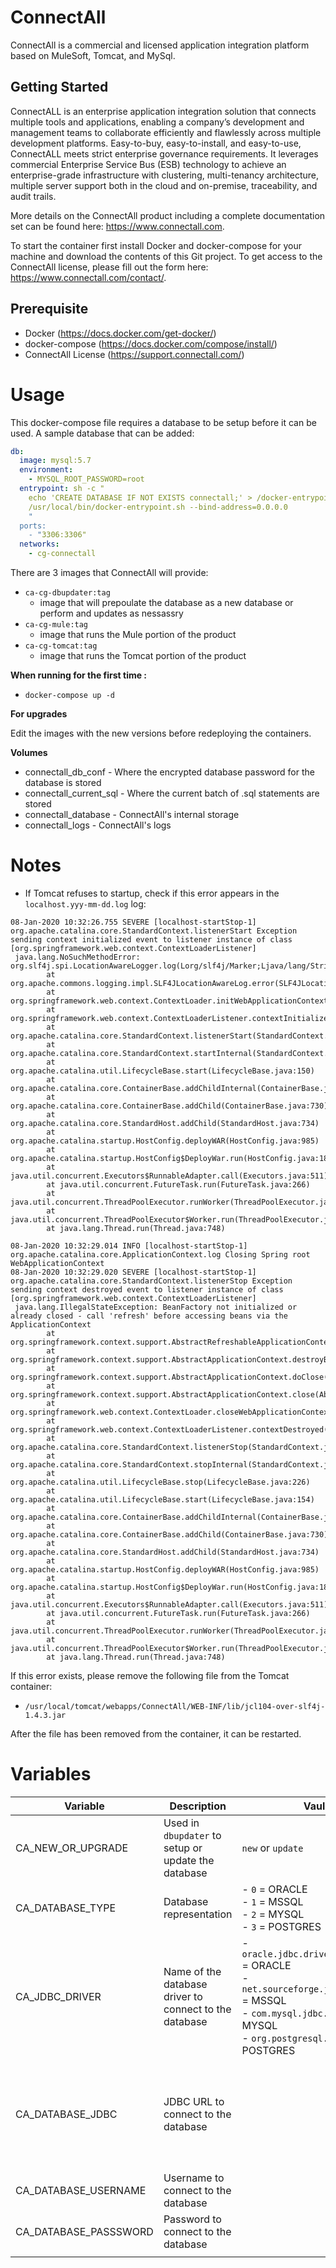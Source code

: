 # ConnectAll

ConnectAll is a commercial and licensed application integration platform based on MuleSoft, Tomcat, and MySql.

## Getting Started

ConnectALL is an enterprise application integration solution that connects multiple tools and applications, enabling a company’s development and management teams to collaborate efficiently and flawlessly across multiple development platforms. Easy-to-buy, easy-to-install, and easy-to-use, ConnectALL meets strict enterprise governance requirements. It leverages commercial Enterprise Service Bus (ESB) technology to achieve an enterprise-grade infrastructure with clustering, multi-tenancy architecture, multiple server support both in the cloud and on-premise, traceability, and audit trails.

More details on the ConnectAll product including a complete documentation set can be found here: https://www.connectall.com.

To start the container first install Docker and docker-compose for your machine and download the contents of this Git project. To get access to the ConnectAll license, please fill out the form here: https://www.connectall.com/contact/.

## Prerequisite

- Docker (https://docs.docker.com/get-docker/)
- docker-compose (https://docs.docker.com/compose/install/)
- ConnectAll License (https://support.connectall.com/)

# Usage

This docker-compose file requires a database to be setup before it can be used. A sample database that can be added:

```yaml
db:
  image: mysql:5.7
  environment:
    - MYSQL_ROOT_PASSWORD=root
  entrypoint: sh -c "
    echo 'CREATE DATABASE IF NOT EXISTS connectall;' > /docker-entrypoint-initdb.d/init.sql;
    /usr/local/bin/docker-entrypoint.sh --bind-address=0.0.0.0
    "
  ports:
    - "3306:3306"
  networks:
    - cg-connectall
```

There are 3 images that ConnectAll will provide:

- `ca-cg-dbupdater:tag`
  - image that will prepoulate the database as a new database or perform and updates as nessassry
- `ca-cg-mule:tag`
  - image that runs the Mule portion of the product
- `ca-cg-tomcat:tag`
  - image that runs the Tomcat portion of the product

**When running for the first time :**

- `docker-compose up -d`

**For upgrades**

Edit the images with the new versions before redeploying the containers.

**Volumes**

- connectall_db_conf - Where the encrypted database password for the database is stored
- connectall_current_sql - Where the current batch of .sql statements are stored
- connectall_database - ConnectAll's internal storage
- connectall_logs - ConnectAll's logs

# Notes

- If Tomcat refuses to startup, check if this error appears in the `localhost.yyy-mm-dd.log` log:

```log
08-Jan-2020 10:32:26.755 SEVERE [localhost-startStop-1] org.apache.catalina.core.StandardContext.listenerStart Exception sending context initialized event to listener instance of class [org.springframework.web.context.ContextLoaderListener]
 java.lang.NoSuchMethodError: org.slf4j.spi.LocationAwareLogger.log(Lorg/slf4j/Marker;Ljava/lang/String;ILjava/lang/String;Ljava/lang/Throwable;)V
        at org.apache.commons.logging.impl.SLF4JLocationAwareLog.error(SLF4JLocationAwareLog.java:173)
        at org.springframework.web.context.ContextLoader.initWebApplicationContext(ContextLoader.java:312)
        at org.springframework.web.context.ContextLoaderListener.contextInitialized(ContextLoaderListener.java:103)
        at org.apache.catalina.core.StandardContext.listenerStart(StandardContext.java:4792)
        at org.apache.catalina.core.StandardContext.startInternal(StandardContext.java:5256)
        at org.apache.catalina.util.LifecycleBase.start(LifecycleBase.java:150)
        at org.apache.catalina.core.ContainerBase.addChildInternal(ContainerBase.java:754)
        at org.apache.catalina.core.ContainerBase.addChild(ContainerBase.java:730)
        at org.apache.catalina.core.StandardHost.addChild(StandardHost.java:734)
        at org.apache.catalina.startup.HostConfig.deployWAR(HostConfig.java:985)
        at org.apache.catalina.startup.HostConfig$DeployWar.run(HostConfig.java:1857)
        at java.util.concurrent.Executors$RunnableAdapter.call(Executors.java:511)
        at java.util.concurrent.FutureTask.run(FutureTask.java:266)
        at java.util.concurrent.ThreadPoolExecutor.runWorker(ThreadPoolExecutor.java:1149)
        at java.util.concurrent.ThreadPoolExecutor$Worker.run(ThreadPoolExecutor.java:624)
        at java.lang.Thread.run(Thread.java:748)

08-Jan-2020 10:32:29.014 INFO [localhost-startStop-1] org.apache.catalina.core.ApplicationContext.log Closing Spring root WebApplicationContext
08-Jan-2020 10:32:29.020 SEVERE [localhost-startStop-1] org.apache.catalina.core.StandardContext.listenerStop Exception sending context destroyed event to listener instance of class [org.springframework.web.context.ContextLoaderListener]
 java.lang.IllegalStateException: BeanFactory not initialized or already closed - call 'refresh' before accessing beans via the ApplicationContext
        at org.springframework.context.support.AbstractRefreshableApplicationContext.getBeanFactory(AbstractRefreshableApplicationContext.java:177)
        at org.springframework.context.support.AbstractApplicationContext.destroyBeans(AbstractApplicationContext.java:1035)
        at org.springframework.context.support.AbstractApplicationContext.doClose(AbstractApplicationContext.java:1011)
        at org.springframework.context.support.AbstractApplicationContext.close(AbstractApplicationContext.java:961)
        at org.springframework.web.context.ContextLoader.closeWebApplicationContext(ContextLoader.java:516)
        at org.springframework.web.context.ContextLoaderListener.contextDestroyed(ContextLoaderListener.java:112)
        at org.apache.catalina.core.StandardContext.listenerStop(StandardContext.java:4839)
        at org.apache.catalina.core.StandardContext.stopInternal(StandardContext.java:5478)
        at org.apache.catalina.util.LifecycleBase.stop(LifecycleBase.java:226)
        at org.apache.catalina.util.LifecycleBase.start(LifecycleBase.java:154)
        at org.apache.catalina.core.ContainerBase.addChildInternal(ContainerBase.java:754)
        at org.apache.catalina.core.ContainerBase.addChild(ContainerBase.java:730)
        at org.apache.catalina.core.StandardHost.addChild(StandardHost.java:734)
        at org.apache.catalina.startup.HostConfig.deployWAR(HostConfig.java:985)
        at org.apache.catalina.startup.HostConfig$DeployWar.run(HostConfig.java:1857)
        at java.util.concurrent.Executors$RunnableAdapter.call(Executors.java:511)
        at java.util.concurrent.FutureTask.run(FutureTask.java:266)
        at java.util.concurrent.ThreadPoolExecutor.runWorker(ThreadPoolExecutor.java:1149)
        at java.util.concurrent.ThreadPoolExecutor$Worker.run(ThreadPoolExecutor.java:624)
        at java.lang.Thread.run(Thread.java:748)
```

If this error exists, please remove the following file from the Tomcat container:

- `/usr/local/tomcat/webapps/ConnectAll/WEB-INF/lib/jcl104-over-slf4j-1.4.3.jar`

After the file has been removed from the container, it can be restarted.

# Variables

| Variable              | Description                                            | Vaule(s)                                                                                                                                                                     | Example                                                                                                                                                                                                                                                                                              |
| --------------------- | ------------------------------------------------------ | ---------------------------------------------------------------------------------------------------------------------------------------------------------------------------- | ---------------------------------------------------------------------------------------------------------------------------------------------------------------------------------------------------------------------------------------------------------------------------------------------------- |
| CA_NEW_OR_UPGRADE     | Used in `dbupdater` to setup or update the database    | `new` or `update`                                                                                                                                                            |                                                                                                                                                                                                                                                                                                      |
| CA_DATABASE_TYPE      | Database representation                                | - `0` = ORACLE<br/>- `1` = MSSQL<br/>- `2` = MYSQL<br/>- `3` = POSTGRES                                                                                                      |                                                                                                                                                                                                                                                                                                      |
| CA_JDBC_DRIVER        | Name of the database driver to connect to the database | - `oracle.jdbc.driver.OracleDriver` = ORACLE<br/>- `net.sourceforge.jtds.jdbc.Driver` = MSSQL<br/>- `com.mysql.jdbc.Driver` = MYSQL<br/>- `org.postgresql.Driver` = POSTGRES |                                                                                                                                                                                                                                                                                                      |
| CA_DATABASE_JDBC      | JDBC URL to connect to the database                    |                                                                                                                                                                              | - `jdbc:oracle:thin:@db:1521/ORCL`= ORACLE<br/>- `"jdbc:sqlserver://db:1433;databaseName=connectall"` = MSSQL<br/>- `"jdbc:mysql://db:3306/connectall?useUnicode=true&characterEncoding=UTF-8&characterSetResults=UTF-8&useSSL=false"` = MYSQL<br/>- `"jdbc:postgresql://db:5432/jiradb"` = POSTGRES |
| CA_DATABASE_USERNAME  | Username to connect to the database                    |                                                                                                                                                                              |                                                                                                                                                                                                                                                                                                      |
| CA_DATABASE_PASSSWORD | Password to connect to the database                    |                                                                                                                                                                              |                                                                                                                                                                                                                                                                                                      |
|                       |                                                        |                                                                                                                                                                              |                                                                                                                                                                                                                                                                                                      |
